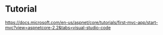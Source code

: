 # Tutorial
https://docs.microsoft.com/en-us/aspnet/core/tutorials/first-mvc-app/start-mvc?view=aspnetcore-2.2&tabs=visual-studio-code